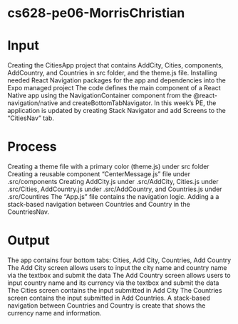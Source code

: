 # cs628-pe06-MorrisChristian

# Input
Creating the CitiesApp project that contains AddCity, Cities, components, AddCountry, and Countries in src folder, and the theme.js file. Installing needed React Navigation packages for the app and dependencies into the Expo managed project The code defines the main component of a React Native app using the NavigationContainer component from the @react-navigation/native and createBottomTabNavigator. In this week’s PE, the application is updated by creating Stack Navigator and add Screens to the “CitiesNav” tab.

# Process
Creating a theme file with a primary color (theme.js) under src folder Creating a reusable component “CenterMessage.js” file under .src/components Creating AddCity.js under .src/AddCity, Cities.js under .src/Cities, AddCountry.js under .src/AddCountry, and Countries.js under .src/Countires The “App.js” file contains the navigation logic. Adding a a stack-based navigation between Countries and Country in the CountriesNav.

# Output
The app contains four bottom tabs: Cities, Add City, Countries, Add Country The Add City screen allows users to input the city name and country name via the textbox and submit the data The Add Country screen allows users to input country name and its currency via the textbox and submit the data The Cities screen contains the input submitted in Add City The Countries screen contains the input submitted in Add Countries. A stack-based navigation between Countries and Country is create that shows the currency name and information.
